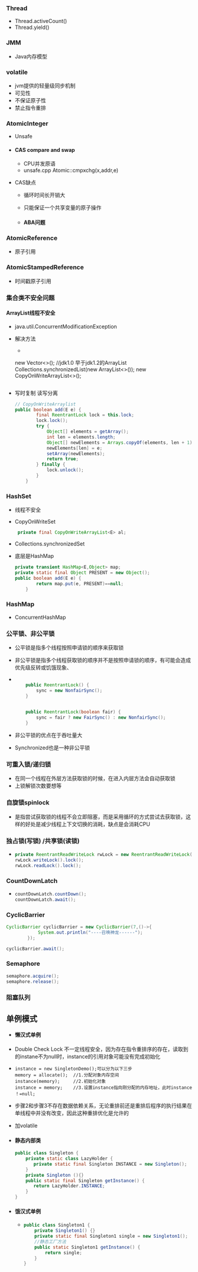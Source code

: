 ### Thread

- Thread.activeCount()
- Thread.yield()

### JMM

- Java内存模型

### volatile

  - jvm提供的轻量级同步机制
  - 可见性
  - 不保证原子性
  - 禁止指令重排



### AtomicInteger

- Unsafe

- #### CAS   compare and swap  

  - CPU并发原语
  - unsafe.cpp  Atomic::cmpxchg(x,addr,e)
  
- CAS缺点

  - 循环时间长开销大

  - 只能保证一个共享变量的原子操作

  - #### ABA问题

### AtomicReference

- 原子引用

### AtomicStampedReference

- 时间戳原子引用



### 集合类不安全问题

#### ArrayList线程不安全

- java.util.ConcurrentModificationException

- 解决方法

  - ```java
  new Vector<>();   //jdk1.0  早于jdk1.2的ArrayList
    Collections.synchronizedList(new ArrayList<>());
    new CopyOnWriteArrayList<>();
    ```
  
- 写时复制  读写分离

  ```java
  // CopyOnWriteArraylist 
  public boolean add(E e) {
          final ReentrantLock lock = this.lock;
          lock.lock();
          try {
              Object[] elements = getArray();
              int len = elements.length;
              Object[] newElements = Arrays.copyOf(elements, len + 1);
              newElements[len] = e;
              setArray(newElements);
              return true;
          } finally {
              lock.unlock();
          }
      }
  ```



### HashSet

- 线程不安全

- CopyOnWriteSet

  ```java
   private final CopyOnWriteArrayList<E> al;
  ```

  

- Collections.synchronizedSet

- 底层是HashMap

  ```java
  private transient HashMap<E,Object> map;
  private static final Object PRESENT = new Object(); 
  public boolean add(E e) {
          return map.put(e, PRESENT)==null;
      }
  ```

### HashMap

- ConcurrentHashMap



### 公平锁、非公平锁

- 公平锁是指多个线程按照申请锁的顺序来获取锁

- 非公平锁是指多个线程获取锁的顺序并不是按照申请锁的顺序，有可能会造成优先级反转或饥饿现象、

- ```java
  
      public ReentrantLock() {
          sync = new NonfairSync();
      }
  
     
      public ReentrantLock(boolean fair) {
          sync = fair ? new FairSync() : new NonfairSync();
      }
  ```

- 非公平锁的优点在于吞吐量大

- Synchronized也是一种非公平锁

### 可重入锁/递归锁

- 在同一个线程在外层方法获取锁的时候，在进入内层方法会自动获取锁
-  上锁解锁次数要想等

### 自旋锁spinlock

- 是指尝试获取锁的线程不会立即阻塞，而是采用循环的方式尝试去获取锁，这样的好处是减少线程上下文切换的消耗，缺点是会消耗CPU

### 独占锁(写锁) /共享锁(读锁)

- ```java
  private ReentrantReadWriteLock rwLock = new ReentrantReadWriteLock();
  rwLock.writeLock().lock();
  rwLock.readLock().lock();
  ```

### CountDownLatch

- ```java
  countDownLatch.countDown();
  countDownLatch.await();
  ```

### CyclicBarrier

```java
CyclicBarrier cyclicBarrier = new CyclicBarrier(7,()->{
            System.out.println("----召唤神龙------");
        });

cyclicBarrier.await();
```

### Semaphore

```java
semaphore.acquire();
semaphore.release();
```

### 阻塞队列



## 单例模式

- #### 懒汉式单例

- Double Check Lock 不一定线程安全，因为存在指令重排序的存在，读取到的instane不为null时，instance的引用对象可能没有完成初始化

- ```
  instance = new SingletonDemo();可以分为以下三步
  memory = allocate();  //1.分配对象内存空间
  instance(memory);     //2.初始化对象
  instance = memory;    //3.设置instance指向刚分配的内存地址，此时instance ！=null;
  ```

- 步骤2和步骤3不存在数据依赖关系，无论重排前还是重排后程序的执行结果在单线程中并没有改变，因此这种重排优化是允许的

- 加volatile

- #### 静态内部类

  ```java
  public class Singleton {    
      private static class LazyHolder {    
         private static final Singleton INSTANCE = new Singleton();    
      }    
      private Singleton (){}    
      public static final Singleton getInstance() {    
         return LazyHolder.INSTANCE;    
      }    
  } 
  ```

  

- #### 饿汉式单例

  - ```java
    public class Singleton1 {  
        private Singleton1() {}  
        private static final Singleton1 single = new Singleton1();  
        //静态工厂方法   
        public static Singleton1 getInstance() {  
            return single;  
        }  
    }
    ```

    